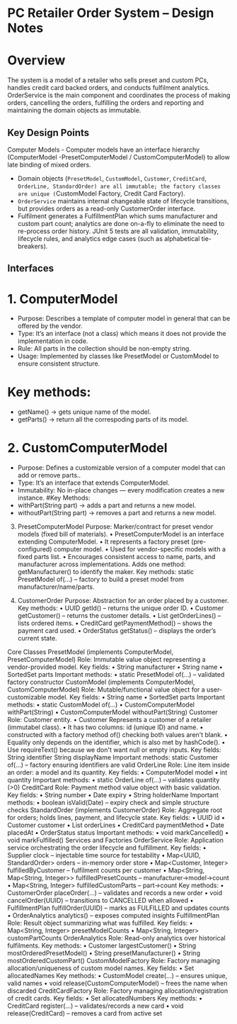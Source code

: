  # PC Retailer Order System – Design Notes

# Overview
The system is a model of a retailer who sells preset and custom PCs, handles credit card backed orders, and conducts fulfilment analytics. OrderService is the main component and coordinates the process of making orders, cancelling the orders, fulfilling the orders and reporting and maintaining the domain objects as immutable.

## Key Design Points
Computer Models - Computer models have an interface hierarchy (ComputerModel -PresetComputerModel / CustomComputerModel) to allow late binding of mixed orders.
- Domain objects (`PresetModel`, `CustomModel`, `Customer`, `CreditCard`, `OrderLine, StandardOrder) are all immutable; the factory classes are unique (`CustomModel Factory, Credit Card Factory).
- `OrderService` maintains internal changeable state of lifecycle transitions, but provides orders as a read-only CustomerOrder interface.
- Fulfilment generates a FulfillmentPlan which sums manufacturer and custom part count; analytics are done on-a-fly to eliminate the need to re-process order history.
JUnit 5 tests are all validation, immutability, lifecycle rules, and analytics edge cases (such as alphabetical tie-breakers).

 ## Interfaces
# 1.	ComputerModel
- Purpose:   Describes a template of computer model in general that can be offered by the vendor.
- Type: It’s an interface (not a class) which means it does not provide the implementation in code.
- Rule:  All parts in the collection should be non-empty string.
- Usage: Implemented by classes like PresetModel or CustomModel to ensure consistent structure.
# Key methods:
-	getName() → gets unique name of the model.
-	getParts() → return all the correspoding parts of its model.

# 2.	CustomComputerModel
- Purpose: Defines a customizable version of a computer model that can add or remove parts..
- Type: It’s an interface that extends ComputerModel.
- Immutability: No in-place changes — every modification creates a new instance.
#Key Methods:
-	withPart(String part) → adds a part and returns a new model.
-	withoutPart(String part) → removes a part and returns a new model.

3.	PresetComputerModel
Purpose:  Marker/contract for preset vendor models (fixed bill of materials).
•	PresetComputerModel is an interface extending ComputerModel.
•	It represents a factory preset (pre-configured) computer model.
•	Used for vendor-specific models with a fixed parts list.
•	Encourages consistent access to name, parts, and manufacturer across implementations.
Adds one method:   getManufacturer() to identify the maker.
Key methods: static PresetModel of(...) – factory to build a preset model from manufacturer/name/parts.

4.	CustomerOrder
Purpose: Abstraction for an order placed by a customer.
Key methods:
•	UUID getId() – returns the unique order ID.
•	Customer getCustomer() – returns the customer details.
•	List<OrderLine> getOrderLines() – lists ordered items.
•	CreditCard getPaymentMethod() – shows the payment card used.
•	OrderStatus getStatus() – displays the order’s current state.

Core Classes
PresetModel (implements ComputerModel, PresetComputerModel)
Role: Immutable value object representing a vendor-provided model.
Key fields:
 	• String manufacturer
• String name
• SortedSet<String> parts
Important methods:
• static PresetModel of(...) – validated factory constructor
CustomModel (implements ComputerModel, CustomComputerModel)
Role: Mutable/functional value object for a user-customizable model.
Key fields:
• String name
• SortedSet<String> parts
Important methods:
• static CustomModel of(...)
• CustomComputerModel withPart(String)
• CustomComputerModel withoutPart(String)
Customer
Role: Customer entity.
•	Customer Represents a customer of a retailer (immutabel class).
•	It has two columns: id (unique ID) and name.
•	constructed with a factory method of() checking both values aren't blank.
•	Equality only depends on the identifier, which is also met by hashCode().
•	Use requireText() because we don't want null or empty inputs.
Key fields:
         String identifier
String displayName
Important methods: static Customer of(...) – factory ensuring identifiers are valid
OrderLine
Role: Line item inside an order: a model and its quantity.
Key fields:
• ComputerModel model
• int quantity
Important methods:
• static OrderLine of(...) – validates quantity (>0)
CreditCard
Role: Payment method value object with basic validation.
Key fields:
• String number
• Date expiry
• String holderName
Important methods:
• boolean isValid(Date) – expiry check and simple structure checks
StandardOrder (implements CustomerOrder)
Role: Aggregate root for orders; holds lines, payment, and lifecycle state.
Key fields:
• UUID id
• Customer customer
• List<OrderLine> orderLines
• CreditCard paymentMethod
• Date placedAt
• OrderStatus status
Important methods:
• void markCancelled()
• void markFulfilled()
Services and Factories
OrderService
Role: Application service orchestrating the order lifecycle and fulfillment.
Key fields:
• Supplier<Date> clock – injectable time source for testability
• Map<UUID, StandardOrder> orders – in-memory order store
• Map<Customer, Integer> fulfilledByCustomer – fulfilment counts per customer
• Map<String, Map<String, Integer>> fulfilledPresetCounts – manufacturer→model→count
• Map<String, Integer> fulfilledCustomParts – part→count
Key methods:
• CustomerOrder placeOrder(...) – validates and records a new order
• void cancelOrder(UUID) – transitions to CANCELLED when allowed
• FulfillmentPlan fulfillOrder(UUID) – marks as FULFILLED and updates counts
• OrderAnalytics analytics() – exposes computed insights
FulfillmentPlan
Role: Result object summarizing what was fulfilled.
Key fields:
• Map<String, Integer> presetModelCounts
• Map<String, Integer> customPartCounts
OrderAnalytics
Role: Read-only analytics over historical fulfilments.
Key methods:
• Customer largestCustomer()
• String mostOrderedPresetModel()
• String presetManufacturer()
• String mostOrderedCustomPart()
CustomModelFactory
Role: Factory managing allocation/uniqueness of custom model names.
Key fields:
• Set<String> allocatedNames
Key methods:
• CustomModel create(...) – ensures unique, valid names
• void release(CustomComputerModel) – frees the name when discarded
CreditCardFactory
Role: Factory managing allocation/registration of credit cards.
Key fields:
• Set<String> allocatedNumbers
Key methods:
• CreditCard register(...) – validates/records a new card
• void release(CreditCard) – removes a card from active set



